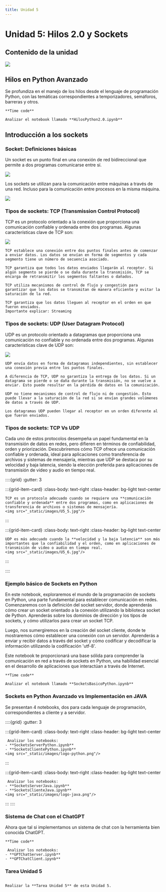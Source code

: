 ```yaml
---
title: Unidad 5
---
```

# Unidad 5: Hilos 2.0 y Sockets

## Contenido de la unidad

<img src="_static/images/contenidoU5.png"/>

## Hilos en Python Avanzado
Se profundiza en el manejo de los hilos desde el lenguaje de programación Python, con las temáticas correspondientes a temporizadores, semáforos, barreras y otros.

```{note}
**Time code**

Analizar el notebook llamado **HilosPython2.0.ipynb**

```

## Introducción a los sockets
### Socket: Definiciones básicas

Un socket es un punto final en una conexión de red bidireccional que permite a dos programas comunicarse entre sí.

<img src="_static/images/U5_1.jpg"/>

Los sockets se utilizan para la comunicación entre máquinas a través de una red. Incluso para la comunicación entre procesos en la misma máquina.

<img src="_static/images/U5_2.jpg"/>

### Tipos de sockets: TCP (Transmission Control Protocol)

TCP es un protocolo orientado a la conexión que proporciona una comunicación confiable y ordenada entre dos programas. Algunas características clave de TCP son:

<img src="_static/images/U5_3.jpg"/>

```{dropdown} Orientado a la conexión
TCP establece una conexión entre dos puntos finales antes de comenzar a enviar datos. Los datos se envían en forma de segmentos y cada segmento tiene un número de secuencia asociado.
```

```{dropdown} Comunicación confiable
TCP garantiza que todos los datos enviados llegarán al receptor. Si algún segmento se pierde o se daña durante la transmisión, TCP se encarga de retransmitir los segmentos faltantes o dañados.
```

```{dropdown} Control de flujo y congestión
TCP utiliza mecanismos de control de flujo y congestión para garantizar que los datos se transmitan de manera eficiente y evitar la saturación de la red.
```

```{dropdown} Transmisión ordenada de datos
TCP garantiza que los datos lleguen al receptor en el orden en que fueron enviados.
Importante explicar: Streaming
```

### Tipos de sockets: UDP (User Datagram Protocol)
UDP es un protocolo orientado a datagramas que proporciona una comunicación no confiable y no ordenada entre dos programas. Algunas características clave de UDP son:

<img src="_static/images/U5_4.jpg"/>

```{dropdown} Orientado a datagramas
UDP envía datos en forma de datagramas independientes, sin establecer una conexión previa entre los puntos finales.
```

```{dropdown} Comunicación no confiable
A diferencia de TCP, UDP no garantiza la entrega de los datos. Si un datagrama se pierde o se daña durante la transmisión, no se vuelve a enviar. Esto puede resultar en la pérdida de datos en la comunicación.
```

```{dropdown} Sin control de flujo ni congestión
UDP no tiene mecanismos de control de flujo ni de congestión. Esto puede llevar a la saturación de la red si se envían grandes volúmenes de datos a través de UDP.
```

```{dropdown} Transmisión no ordenada de datos
Los datagramas UDP pueden llegar al receptor en un orden diferente al que fueron enviados.
```

### Tipos de sockets: TCP Vs UDP
Cada uno de estos protocolos desempeña un papel fundamental en la transmisión de datos en redes, pero difieren en términos de confiabilidad, orden y priorización. Descubriremos cómo TCP ofrece una comunicación confiable y ordenada, ideal para aplicaciones como transferencia de archivos y sistemas de mensajería, mientras que UDP se destaca por su velocidad y baja latencia, siendo la elección preferida para aplicaciones de transmisión de video y audio en tiempo real.

::::{grid}
:gutter: 3

:::{grid-item-card}
:class-body: text-right
:class-header: bg-light text-center
```{dropdown} TCP
TCP es un protocolo adecuado cuando se requiere una **comunicación confiable y ordenada** entre dos programas, como en aplicaciones de transferencia de archivos o sistemas de mensajería. 
<img src="_static/images/U5_5.jpg"/>

```
:::

:::{grid-item-card}
:class-body: text-right
:class-header: bg-light text-center
```{dropdown} UDP
UDP es más adecuado cuando la **velocidad y la baja latencia** son más importantes que la confiabilidad y el orden, como en aplicaciones de transmisión de video o audio en tiempo real.
<img src="_static/images/U5_6.jpg"/>

```
:::

::::

### Ejemplo básico de Sockets en Python

En este notebook, exploraremos el mundo de la programación de sockets en Python, una parte fundamental para establecer comunicación en redes. Comenzaremos con la definición del socket servidor, donde aprenderás cómo crear un socket orientado a la conexión utilizando la biblioteca socket de Python. Aprenderás sobre los dominios de dirección y los tipos de sockets, y cómo utilizarlos para crear un socket TCP.

Luego, nos sumergiremos en la creación del socket cliente, donde te mostraremos cómo establecer una conexión con un servidor. Aprenderás a enviar y recibir datos a través del socket y cómo codificar y decodificar la información utilizando la codificación 'utf-8'.

Este notebook te proporcionará una base sólida para comprender la comunicación en red a través de sockets en Python, una habilidad esencial en el desarrollo de aplicaciones que interactúan a través de Internet.

```{note}
**Time code**

Analizar el notebook llamado **SocketsBasicoPython.ipynb**

```

### Sockets en Python Avanzado vs Implementación en JAVA

Se presentan 4 notebooks, dos para cada lenguaje de programación, correspondientes a cliente y a servidor.

::::{grid}
:gutter: 3

:::{grid-item-card}
:class-body: text-right
:class-header: bg-light text-center
```{dropdown} Python
 Analizar los notebooks:
- **SocketsServerPython.ipynb**
- **SocketsClientePython.ipynb**
<img src="_static/images/logo-python.png"/>

```
:::

:::{grid-item-card}
:class-body: text-right
:class-header: bg-light text-center
```{dropdown} JAVA
 Analizar los notebooks:
- **SocketsServerJava.ipynb**
- **SocketsClienteJava.ipynb**
<img src="_static/images/logo-java.png"/>
```
:::
::::

### Sistema de Chat con el ChatGPT

Ahora que tal si implementamos un sistema de chat con la herramienta bien conocida ChatGPT.


```{note}
**Time code**

 Analizar los notebooks:
- **GPTChatServer.ipynb**
- **GPTChatClient.ipynb**

```

### Tarea Unidad 5
```{note}

Realizar la **Tarea Unidad 5** de esta Unidad 5.

```
